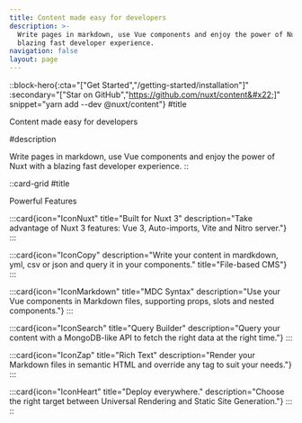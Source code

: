 ```yaml
---
title: Content made easy for developers
description: >-
  Write pages in markdown, use Vue components and enjoy the power of Nuxt with a
  blazing fast developer experience.
navigation: false
layout: page
---
```


::block-hero{:cta="[&#x22;Get Started&#x22;,&#x22;/getting-started/installation&#x22;]" :secondary="[&#x22;Star on GitHub&#x22;,&#x22;https://github.com/nuxt/content&#x22;]" snippet="yarn add --dev @nuxt/content"}
#title

Content made easy for developers

#description

Write pages in markdown, use Vue components and enjoy the power of Nuxt with a blazing fast developer experience.
::

::card-grid
#title

Powerful Features

  :::card{icon="IconNuxt" title="Built for Nuxt 3" description="Take advantage of Nuxt 3 features: Vue 3, Auto-imports, Vite and Nitro server."}
  :::

  :::card{icon="IconCopy" description="Write your content in mardkdown, yml, csv or json and query it in your components." title="File-based CMS"}
  :::

  :::card{icon="IconMarkdown" title="MDC Syntax" description="Use your Vue components in Markdown files, supporting props, slots and nested components."}
  :::

  :::card{icon="IconSearch" title="Query Builder" description="Query your content with a MongoDB-like API to fetch the right data at the right time."}
  :::

  :::card{icon="IconZap" title="Rich Text" description="Render your Markdown files in semantic HTML and override any tag to suit your needs."}
  :::

  :::card{icon="IconHeart" title="Deploy everywhere." description="Choose the right target between Universal Rendering and Static Site Generation."}
  :::
::

